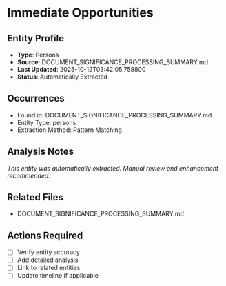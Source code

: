 # Immediate Opportunities

## Entity Profile
- **Type**: Persons
- **Source**: DOCUMENT_SIGNIFICANCE_PROCESSING_SUMMARY.md
- **Last Updated**: 2025-10-12T03:42:05.758800
- **Status**: Automatically Extracted

## Occurrences
- Found in: DOCUMENT_SIGNIFICANCE_PROCESSING_SUMMARY.md
- Entity Type: persons
- Extraction Method: Pattern Matching

## Analysis Notes
*This entity was automatically extracted. Manual review and enhancement recommended.*

## Related Files
- DOCUMENT_SIGNIFICANCE_PROCESSING_SUMMARY.md

## Actions Required
- [ ] Verify entity accuracy
- [ ] Add detailed analysis
- [ ] Link to related entities
- [ ] Update timeline if applicable
